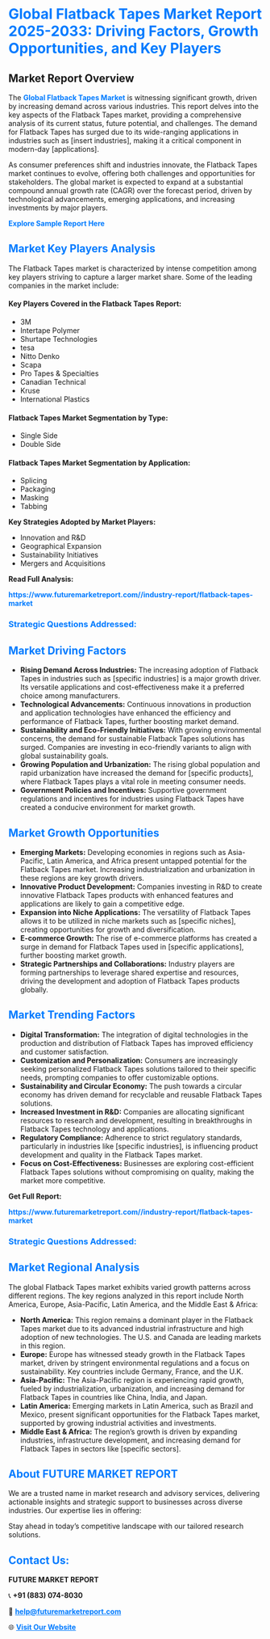 <h1 style="color: #007BFF;">Global Flatback Tapes Market Report 2025-2033: Driving Factors, Growth Opportunities, and Key Players</h1>

<section id="overview">
<h2>Market Report Overview</h2>
<p>The <a href="https://www.futuremarketreport.com//industry-report/flatback-tapes-market" style="color: #007BFF; text-decoration: none;"><strong>Global Flatback Tapes Market</strong></a> is witnessing significant growth, driven by increasing demand across various industries. This report delves into the key aspects of the Flatback Tapes market, providing a comprehensive analysis of its current status, future potential, and challenges. The demand for Flatback Tapes has surged due to its wide-ranging applications in industries such as [insert industries], making it a critical component in modern-day [applications].</p>
<p>As consumer preferences shift and industries innovate, the Flatback Tapes market continues to evolve, offering both challenges and opportunities for stakeholders. The global market is expected to expand at a substantial compound annual growth rate (CAGR) over the forecast period, driven by technological advancements, emerging applications, and increasing investments by major players.</p>
</section>

<section id="overview">
<p><a href="https://www.futuremarketreport.com//request-sample/reportId=54326" style="color: #007BFF; text-decoration: none;"><strong>Explore Sample Report Here</strong></a></p>
</section>

<section id="key-players">
<h2 style="color: #007BFF;">Market Key Players Analysis</h2>
<p>The Flatback Tapes market is characterized by intense competition among key players striving to capture a larger market share. Some of the leading companies in the market include:</p>
<h4>Key Players Covered in the Flatback Tapes Report:</h4>
<ul><li>3M</li><li>Intertape Polymer</li><li>Shurtape Technologies</li><li>tesa</li><li>Nitto Denko</li><li>Scapa</li><li>Pro Tapes &amp; Specialties</li><li>Canadian Technical</li><li>Kruse</li><li>International Plastics</li></ul>
<h4>Flatback Tapes Market Segmentation by Type:</h4>
<ul><li>Single Side</li><li>Double Side</li></ul>

<h4>Flatback Tapes Market Segmentation by Application:</h4>
<ul><li>Splicing</li><li>Packaging</li><li>Masking</li><li>Tabbing</li></ul>
<p><strong>Key Strategies Adopted by Market Players:</strong></p>
<ul>
<li>Innovation and R&D</li>
<li>Geographical Expansion</li>
<li>Sustainability Initiatives</li>
<li>Mergers and Acquisitions</li>
</ul>
</section>

<section>
<p><strong>Read Full Analysis: </strong></p><a href="https://www.futuremarketreport.com//industry-report/flatback-tapes-market" style="color: #007BFF; text-decoration: none;"><strong>https://www.futuremarketreport.com//industry-report/flatback-tapes-market</strong></a>
<h3 style="color: #007BFF;">Strategic Questions Addressed:</h3>
</section>

<section id="driving-factors">
<h2 style="color: #007BFF;">Market Driving Factors</h2>
<ul>
<li><strong>Rising Demand Across Industries:</strong> The increasing adoption of Flatback Tapes in industries such as [specific industries] is a major growth driver. Its versatile applications and cost-effectiveness make it a preferred choice among manufacturers.</li>
<li><strong>Technological Advancements:</strong> Continuous innovations in production and application technologies have enhanced the efficiency and performance of Flatback Tapes, further boosting market demand.</li>
<li><strong>Sustainability and Eco-Friendly Initiatives:</strong> With growing environmental concerns, the demand for sustainable Flatback Tapes solutions has surged. Companies are investing in eco-friendly variants to align with global sustainability goals.</li>
<li><strong>Growing Population and Urbanization:</strong> The rising global population and rapid urbanization have increased the demand for [specific products], where Flatback Tapes plays a vital role in meeting consumer needs.</li>
<li><strong>Government Policies and Incentives:</strong> Supportive government regulations and incentives for industries using Flatback Tapes have created a conducive environment for market growth.</li>
</ul>
</section>

<section id="growth-opportunities">
<h2 style="color: #007BFF;">Market Growth Opportunities</h2>
<ul>
<li><strong>Emerging Markets:</strong> Developing economies in regions such as Asia-Pacific, Latin America, and Africa present untapped potential for the Flatback Tapes market. Increasing industrialization and urbanization in these regions are key growth drivers.</li>
<li><strong>Innovative Product Development:</strong> Companies investing in R&D to create innovative Flatback Tapes products with enhanced features and applications are likely to gain a competitive edge.</li>
<li><strong>Expansion into Niche Applications:</strong> The versatility of Flatback Tapes allows it to be utilized in niche markets such as [specific niches], creating opportunities for growth and diversification.</li>
<li><strong>E-commerce Growth:</strong> The rise of e-commerce platforms has created a surge in demand for Flatback Tapes used in [specific applications], further boosting market growth.</li>
<li><strong>Strategic Partnerships and Collaborations:</strong> Industry players are forming partnerships to leverage shared expertise and resources, driving the development and adoption of Flatback Tapes products globally.</li>
</ul>
</section>

<section id="trending-factors">
<h2 style="color: #007BFF;">Market Trending Factors</h2>
<ul>
<li><strong>Digital Transformation:</strong> The integration of digital technologies in the production and distribution of Flatback Tapes has improved efficiency and customer satisfaction.</li>
<li><strong>Customization and Personalization:</strong> Consumers are increasingly seeking personalized Flatback Tapes solutions tailored to their specific needs, prompting companies to offer customizable options.</li>
<li><strong>Sustainability and Circular Economy:</strong> The push towards a circular economy has driven demand for recyclable and reusable Flatback Tapes solutions.</li>
<li><strong>Increased Investment in R&D:</strong> Companies are allocating significant resources to research and development, resulting in breakthroughs in Flatback Tapes technology and applications.</li>
<li><strong>Regulatory Compliance:</strong> Adherence to strict regulatory standards, particularly in industries like [specific industries], is influencing product development and quality in the Flatback Tapes market.</li>
<li><strong>Focus on Cost-Effectiveness:</strong> Businesses are exploring cost-efficient Flatback Tapes solutions without compromising on quality, making the market more competitive.</li>
</ul>
</section>

<section>
<p><strong>Get Full Report: </strong></p><a href="https://www.futuremarketreport.com//industry-report/flatback-tapes-market" style="color: #007BFF; text-decoration: none;"><strong>https://www.futuremarketreport.com//industry-report/flatback-tapes-market</strong></a>
<h3 style="color: #007BFF;">Strategic Questions Addressed:</h3>
</section>


<section id="regional-analysis">
<h2 style="color: #007BFF;">Market Regional Analysis</h2>
<p>The global Flatback Tapes market exhibits varied growth patterns across different regions. The key regions analyzed in this report include North America, Europe, Asia-Pacific, Latin America, and the Middle East & Africa:</p>
<ul>
<li><strong>North America:</strong> This region remains a dominant player in the Flatback Tapes market due to its advanced industrial infrastructure and high adoption of new technologies. The U.S. and Canada are leading markets in this region.</li>
<li><strong>Europe:</strong> Europe has witnessed steady growth in the Flatback Tapes market, driven by stringent environmental regulations and a focus on sustainability. Key countries include Germany, France, and the U.K.</li>
<li><strong>Asia-Pacific:</strong> The Asia-Pacific region is experiencing rapid growth, fueled by industrialization, urbanization, and increasing demand for Flatback Tapes in countries like China, India, and Japan.</li>
<li><strong>Latin America:</strong> Emerging markets in Latin America, such as Brazil and Mexico, present significant opportunities for the Flatback Tapes market, supported by growing industrial activities and investments.</li>
<li><strong>Middle East & Africa:</strong> The region’s growth is driven by expanding industries, infrastructure development, and increasing demand for Flatback Tapes in sectors like [specific sectors].</li>
</ul>
</section>

<footer>
<h2 style="color: #007BFF;">About FUTURE MARKET REPORT</h2>
<p>We are a trusted name in market research and advisory services, delivering actionable insights and strategic support to businesses across diverse industries. Our expertise lies in offering:</p>

<p>Stay ahead in today’s competitive landscape with our tailored research solutions.</p>

<h2 style="color: #007BFF;">Contact Us:</h2>
<p><strong>FUTURE MARKET REPORT</strong></p>
<p>📞 <strong>+91 (883) 074-8030</strong></p>
<p>📧 <strong><a href="mailto:help@futuremarketreport.com" style="color: #007BFF;">help@futuremarketreport.com</a></strong></p>
<p>🌐 <strong><a href="https://www.futuremarketreport.com/" style="color: #007BFF;">Visit Our Website</a></strong></p>
</footer>